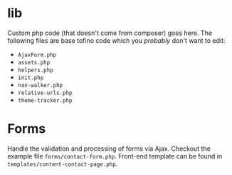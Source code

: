 # lib

Custom php code (that doesn't come from composer) goes here. The following files are base tofino code which you *probably* don't want to edit:

* `AjaxForm.php`
* `assets.php`
* `helpers.php`
* `init.php`
* `nav-walker.php`
* `relative-urls.php`
* `theme-tracker.php`

# Forms

Handle the validation and processing of forms via Ajax. Checkout the example file `forms/contact-form.php`. Front-end template can be found in `templates/content-contact-page.php`.
